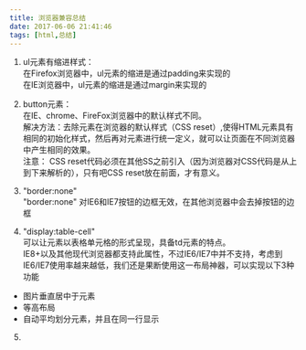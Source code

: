 ```yaml
---
title: 浏览器兼容总结
date: 2017-06-06 21:41:46
tags: [html,总结]
---
```


1. ul元素有缩进样式：  
在Firefox浏览器中，ul元素的缩进是通过padding来实现的  
在IE浏览器中，ul元素的缩进是通过margin来实现的  

2. button元素：  
在IE、chrome、FireFox浏览器中的默认样式不同。    
解决方法：去除元素在浏览器的默认样式（CSS reset）,使得HTML元素具有相同的初始化样式，然后再对元素进行统一定义，就可以让页面在不同浏览器中产生相同的效果。  
注意： CSS reset代码必须在其他SS之前引入（因为浏览器对CSS代码是从上到下来解析的），只有吧CSS reset放在前面，才有意义。

3. "border:none"  
"border:none"  对IE6和IE7按钮的边框无效，在其他浏览器中会去掉按钮的边框  

4. "display:table-cell"  
可以让元素以表格单元格的形式呈现，具备td元素的特点。  
IE8+以及其他现代浏览器都支持此属性，不过IE6/IE7中并不支持，考虑到IE6/IE7使用率越来越低，我们还是果断使用这一布局神器，可以实现以下3种功能    
 * 图片垂直居中于元素
 * 等高布局
 * 自动平均划分元素，并且在同一行显示

5. 